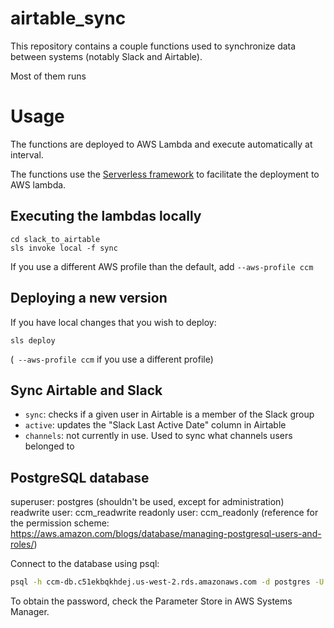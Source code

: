# airtable_sync

This repository contains a couple functions used to synchronize data between systems (notably Slack and Airtable).

Most of them runs 

# Usage

The functions are deployed to AWS Lambda and execute automatically at interval.

The functions use the [Serverless framework](https://www.serverless.com/) to facilitate the deployment to AWS lambda.

## Executing the lambdas locally

```
cd slack_to_airtable
sls invoke local -f sync
```

If you use a different AWS profile than the default, add `--aws-profile ccm`

## Deploying a new version

If you have local changes that you wish to deploy:
```
sls deploy
```
(` --aws-profile ccm` if you use a different profile)

## Sync Airtable and Slack

- `sync`: checks if a given user in Airtable is a member of the Slack group
- `active`: updates the "Slack Last Active Date" column in Airtable
- `channels`: not currently in use. Used to sync what channels users belonged to

## PostgreSQL database

superuser: postgres (shouldn't be used, except for administration)
readwrite user: ccm_readwrite
readonly user: ccm_readonly
(reference for the permission scheme: https://aws.amazon.com/blogs/database/managing-postgresql-users-and-roles/)

Connect to the database using psql:
```bash
psql -h ccm-db.c51ekbqkhdej.us-west-2.rds.amazonaws.com -d postgres -U ccm_readwrite -W
```

To obtain the password, check the Parameter Store in AWS Systems Manager.

